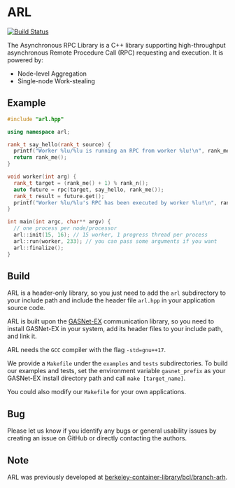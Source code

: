 # ARL

[![Build Status](https://travis-ci.com/JiakunYan/arl.svg?branch=master)](https://travis-ci.com/JiakunYan/arl)

The Asynchronous RPC Library is a C++ library supporting high-throughput asynchronous
Remote Procedure Call (RPC) requesting and execution. It is powered by:

- Node-level Aggregation
- Single-node Work-stealing

## Example

```cpp
#include "arl.hpp"

using namespace arl;

rank_t say_hello(rank_t source) {
  printf("Worker %lu/%lu is running an RPC from worker %lu!\n", rank_me(), rank_n(), source);
  return rank_me();
}

void worker(int arg) {
  rank_t target = (rank_me() + 1) % rank_n();
  auto future = rpc(target, say_hello, rank_me());
  rank_t result = future.get();
  printf("Worker %lu/%lu's RPC has been executed by worker %lu!\n", rank_me(), rank_n(), result);
}

int main(int argc, char** argv) {
  // one process per node/processor
  arl::init(15, 16); // 15 worker, 1 progress thread per process
  arl::run(worker, 233); // you can pass some arguments if you want
  arl::finalize();
}
```

## Build
ARL is a header-only library, so you just need to add the `arl` subdirectory to your include path 
and include the header file `arl.hpp` in your application source code.

ARL is built upon the [GASNet-EX](https://gasnet.lbl.gov/) communication library, 
so you need to install GASNet-EX in your system, add its header files to your include path, and link it.

ARL needs the `GCC` compiler with the flag `-std=gnu++17`.

We provide a `Makefile` under the `examples` and `tests` subdirectories.
To build our examples and tests, set the environment variable `gasnet_prefix` as your GASNet-EX install directory path
and call `make [target_name]`.

You could also modify our `Makefile` for your own applications.

## Bug
Please let us know if you identify any bugs or general usability issues by creating
an issue on GitHub or directly contacting the authors.

## Note
ARL was previously developed at [berkeley-container-library/bcl/branch-arh](https://github.com/berkeley-container-library/bcl/tree/arh/bcl/containers/experimental/arh).
